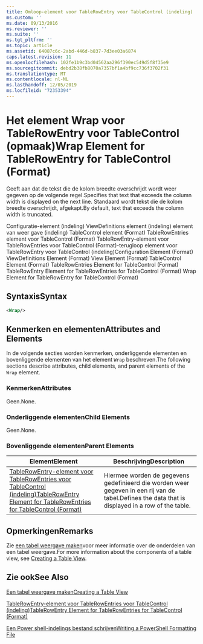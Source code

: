 ```yaml
---
title: Omloop-element voor TableRowEntry voor TableControl (indeling) | Microsoft Docs
ms.custom: ''
ms.date: 09/13/2016
ms.reviewer: ''
ms.suite: ''
ms.tgt_pltfrm: ''
ms.topic: article
ms.assetid: 64087c6c-2abd-446d-b837-7d3ee03a6874
caps.latest.revision: 11
ms.openlocfilehash: 102fe1b9c3bd04562aa296f390ec549d5f8f35e9
ms.sourcegitcommit: debd2b38fb8070a7357bf1a4bf9cc736f3702f31
ms.translationtype: MT
ms.contentlocale: nl-NL
ms.lasthandoff: 12/05/2019
ms.locfileid: "72353394"
---
```

# <a name="wrap-element-for-tablerowentry-for-tablecontrol--format"></a><span data-ttu-id="2eaa4-102">Het element Wrap voor TableRowEntry voor TableControl (opmaak)</span><span class="sxs-lookup"><span data-stu-id="2eaa4-102">Wrap Element for TableRowEntry for TableControl  (Format)</span></span>

<span data-ttu-id="2eaa4-103">Geeft aan dat de tekst die de kolom breedte overschrijdt wordt weer gegeven op de volgende regel.</span><span class="sxs-lookup"><span data-stu-id="2eaa4-103">Specifies that text that exceeds the column width is displayed on the next line.</span></span> <span data-ttu-id="2eaa4-104">Standaard wordt tekst die de kolom breedte overschrijdt, afgekapt.</span><span class="sxs-lookup"><span data-stu-id="2eaa4-104">By default, text that exceeds the column width is truncated.</span></span>

<span data-ttu-id="2eaa4-105">Configuratie-element (indeling) ViewDefinitions element (indeling) element van weer gave (indeling) TableControl element (Format) TableRowEntries element voor TableControl (Format) TableRowEntry-element voor TableRowEntries voor TableControl (Format)-terugloop element voor TableRowEntry voor TableControl (indeling)</span><span class="sxs-lookup"><span data-stu-id="2eaa4-105">Configuration Element (Format) ViewDefinitions Element (Format) View Element (Format) TableControl Element (Format) TableRowEntries Element for TableControl (Format) TableRowEntry Element for TableRowEntries for TableControl (Format) Wrap Element for TableRowEntry for TableControl (Format)</span></span>

## <a name="syntax"></a><span data-ttu-id="2eaa4-106">Syntaxis</span><span class="sxs-lookup"><span data-stu-id="2eaa4-106">Syntax</span></span>

```xml
<Wrap/>
```

## <a name="attributes-and-elements"></a><span data-ttu-id="2eaa4-107">Kenmerken en elementen</span><span class="sxs-lookup"><span data-stu-id="2eaa4-107">Attributes and Elements</span></span>

<span data-ttu-id="2eaa4-108">In de volgende secties worden kenmerken, onderliggende elementen en bovenliggende elementen van het element `Wrap` beschreven.</span><span class="sxs-lookup"><span data-stu-id="2eaa4-108">The following sections describe attributes, child elements, and parent elements of the `Wrap` element.</span></span>

### <a name="attributes"></a><span data-ttu-id="2eaa4-109">Kenmerken</span><span class="sxs-lookup"><span data-stu-id="2eaa4-109">Attributes</span></span>

<span data-ttu-id="2eaa4-110">Geen.</span><span class="sxs-lookup"><span data-stu-id="2eaa4-110">None.</span></span>

### <a name="child-elements"></a><span data-ttu-id="2eaa4-111">Onderliggende elementen</span><span class="sxs-lookup"><span data-stu-id="2eaa4-111">Child Elements</span></span>

<span data-ttu-id="2eaa4-112">Geen.</span><span class="sxs-lookup"><span data-stu-id="2eaa4-112">None.</span></span>

### <a name="parent-elements"></a><span data-ttu-id="2eaa4-113">Bovenliggende elementen</span><span class="sxs-lookup"><span data-stu-id="2eaa4-113">Parent Elements</span></span>

|<span data-ttu-id="2eaa4-114">Element</span><span class="sxs-lookup"><span data-stu-id="2eaa4-114">Element</span></span>|<span data-ttu-id="2eaa4-115">Beschrijving</span><span class="sxs-lookup"><span data-stu-id="2eaa4-115">Description</span></span>|
|-------------|-----------------|
|[<span data-ttu-id="2eaa4-116">TableRowEntry-element voor TableRowEntries voor TableControl (indeling)</span><span class="sxs-lookup"><span data-stu-id="2eaa4-116">TableRowEntry Element for TableRowEntries for TableControl (Format)</span></span>](./tablerowentry-element-for-tablerowentries-for-tablecontrol-format.md)|<span data-ttu-id="2eaa4-117">Hiermee worden de gegevens gedefinieerd die worden weer gegeven in een rij van de tabel.</span><span class="sxs-lookup"><span data-stu-id="2eaa4-117">Defines the data that is displayed in a row of the table.</span></span>|

## <a name="remarks"></a><span data-ttu-id="2eaa4-118">Opmerkingen</span><span class="sxs-lookup"><span data-stu-id="2eaa4-118">Remarks</span></span>

<span data-ttu-id="2eaa4-119">Zie [een tabel weergave maken](./creating-a-table-view.md)voor meer informatie over de onderdelen van een tabel weergave.</span><span class="sxs-lookup"><span data-stu-id="2eaa4-119">For more information about the components of a table view, see [Creating a Table View](./creating-a-table-view.md).</span></span>

## <a name="see-also"></a><span data-ttu-id="2eaa4-120">Zie ook</span><span class="sxs-lookup"><span data-stu-id="2eaa4-120">See Also</span></span>

[<span data-ttu-id="2eaa4-121">Een tabel weergave maken</span><span class="sxs-lookup"><span data-stu-id="2eaa4-121">Creating a Table View</span></span>](./creating-a-table-view.md)

[<span data-ttu-id="2eaa4-122">TableRowEntry-element voor TableRowEntries voor TableControl (indeling)</span><span class="sxs-lookup"><span data-stu-id="2eaa4-122">TableRowEntry Element for TableRowEntries for TableControl (Format)</span></span>](./tablerowentry-element-for-tablerowentries-for-tablecontrol-format.md)

[<span data-ttu-id="2eaa4-123">Een Power shell-indelings bestand schrijven</span><span class="sxs-lookup"><span data-stu-id="2eaa4-123">Writing a PowerShell Formatting File</span></span>](./writing-a-powershell-formatting-file.md)
